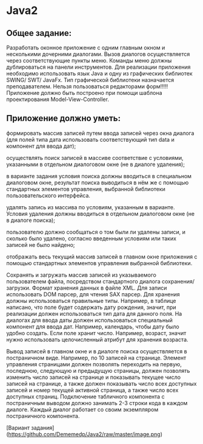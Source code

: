 # Java2

## Общее задание: 

Разработать оконное приложение с одним главным окном и несколькими дочерними диалогами. Вызов диалогов осуществляется через соответствующие пункты меню. Команды меню должны дублироваться на панели инструментов. 
Для реализации приложения необходимо использовать язык Java и одну из графических библиотек SWING/ SWT/ JavaFx. Тип графической библиотеки назначается преподавателем. Нельзя пользоваться редакторами форм!!!!!
Приложение должно быть построено при помощи шаблона проектирования Model-View-Controller.

## Приложение должно уметь:

формировать массив записей путем ввода записей через окна диалога (для полей типа дата использовать соответствующий тип data и компонент для ввода дат);

осуществлять поиск записей в массиве соответствие с условиями, указанными в отдельном диалоговом окне (не в диалоге удаления);

в варианте задания условия поиска должны вводиться в специальном диалоговом окне, результат поиска выводиться в нём же с помощью стандартных элементов управления, выбранной библиотеки пользовательского интерфейса.

удалять запись из массива по условиям, указанным в варианте. Условия удаления должны вводиться в отдельном диалоговом окне (не в диалоге поиска);

пользователю должно сообщаться о том были ли удалены записи, и сколько было удалено, согласно введенным условиям или таких записей не было найдено;

отображать весь текущий массив записей в главном окне приложения с помощью стандартных элементов управления выбранной библиотеки. 

Сохранять и загружать массив записей из указываемого пользователем файла, посредством стандартного диалога сохранения/загрузки. Формат хранения данных в файле XML. Для записи использовать DOM парсер, для чтения SAX парсер.
Для хранения должны использоваться правильные типы. Например, в таблице написано, что поле будет содержать дату рождения, значит, при реализации должен использоваться тип дата для данного поля. На диалогах для ввода даты должен использоваться специальный компонент для ввода дат. Например, календарь, чтобы дату было удобно создать. Если поле хранит число. Например, возраст, значит нужно использовать целочисленный атрибут для хранения возраста.

Вывод записей в главном окне и в диалоге поиска осуществляется в постраничном виде. Например, по 10 записей на странице. Элемент управления страницами должен позволять переходить на первую, последнюю, следующую и предыдущую страницы, должен позволять изменить число записей на странице и показывать текущее число записей на странице, а также должен показывать число всех доступных записей и номер текущей активной страница, а также число всех доступных страниц. Подключение табличного компонента с постраничным выводом должно занимать 2-3 строки кода в каждом диалоге. Каждый диалог работает со своим экземпляром постраничного компонента.

[Вариант задания] (https://github.com/Dememedp/Java2/raw/master/image.png)
